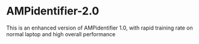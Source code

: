 # AMPidentifier-2.0
This is an enhanced version of AMPidentifier 1.0, with rapid training rate on normal laptop and high overall performance
